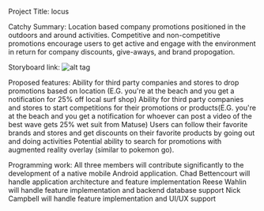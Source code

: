 Project Title:
locus

Catchy Summary: 
Location based company promotions positioned in the outdoors and around activities. Competitive and non-competitive promotions encourage users to get active and engage with the environment in return for company discounts, give-aways, and brand propogation.

Storyboard link:
![alt tag](https://github.com/reesewahlin/COGS121-Guography/blob/master/storyboards/ar%20outdoor.JPG)

Proposed features:
Ability for third party companies and stores to drop promotions based on location (E.G. you're at the beach and you get a notification for 25% off local surf shop)
Ability for third party companies and stores to start competitions for their promotions or products(E.G. you're at the beach and you get a notification for whoever can post a video of the best wave gets 25% wet suit from Matuse)
Users can follow their favorite brands and stores and get discounts on their favorite products by going out and doing activities
Potential ability to search for promotions with augmented reality overlay (similar to pokemon go). 

Programming work:
All three members will contribute significantly to the development of a native mobile Android application. 
Chad Bettencourt will handle application architecture and feature implementation
Reese Wahlin will handle feature implementation and backend database support
Nick Campbell will handle feature implementation and UI/UX support
